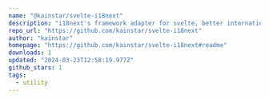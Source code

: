 ```yaml
---
name: "@kainstar/svelte-i18next"
description: "i18next's framework adapter for svelte, better internationalization UX"
repo_url: "https://github.com/kainstar/svelte-i18next"
author: "kainstar"
homepage: "https://github.com/kainstar/svelte-i18next#readme"
downloads: 1
updated: "2024-03-23T12:58:19.977Z"
github_stars: 1
tags: 
  - utility
---
```


